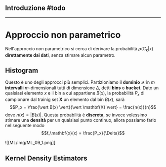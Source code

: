 ## Introduzione #todo

-----
# Approccio non parametrico
Nell'approccio non parametrico si cerca di derivare la probabilità $p(C_k \vert x)$ **direttamente dai dati**, senza stimare alcun parametro.

## Histogram
Questo è uno degli approcci più semplici.
Partizioniamo il **dominio** $\mathcal{X}$ in $m$ **intervalli** $m$-dimensionali tutti di dimensione $\Delta$, detti **bins** o **bucket**.
Dato un qualsiasi elemento $x$ e il bin a cui appartiene $B(x)$, la probabilità $P_x$ di campionare dal trainig set $\mathbf{X}$ un elemento dal bin $B(x)$, sarà $$P_x = \frac{\vert B(x) \vert}{\vert \mathbf{X} \vert} = \frac{n(x)}{n}$$ dove $n(x) = \vert B(x) \vert$.
Questa probabilità è **discreta**, se invece volessimo stimare una **densità** per un qualsiasi punto continuo, allora possiamo farlo nel seguente modo
$$f_\mathbf{x}(x) = \frac{P_x}{\Delta}$$

![[ML/img/ML_09_1.png]]

## Kernel Density Estimators


